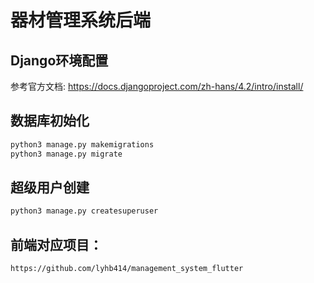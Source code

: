 # 器材管理系统后端
## Django环境配置
参考官方文档: https://docs.djangoproject.com/zh-hans/4.2/intro/install/
## 数据库初始化
  ```bash
  python3 manage.py makemigrations
  python3 manage.py migrate
  ``` 
## 超级用户创建
  ```bash
  python3 manage.py createsuperuser
  ``` 
## 前端对应项目：  
    https://github.com/lyhb414/management_system_flutter